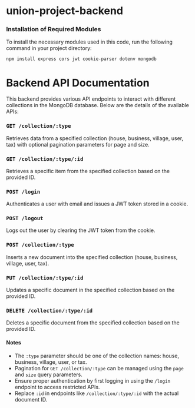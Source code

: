 ﻿# union-project-backend

### Installation of Required Modules
To install the necessary modules used in this code, run the following command in your project directory:

```bash
npm install express cors jwt cookie-parser dotenv mongodb
```

# Backend API Documentation

This backend provides various API endpoints to interact with different collections in the MongoDB database. Below are the details of the available APIs:

### `GET /collection/:type`

Retrieves data from a specified collection (house, business, village, user, tax) with optional pagination parameters for page and size.

### `GET /collection/:type/:id`

Retrieves a specific item from the specified collection based on the provided ID.

### `POST /login`

Authenticates a user with email and issues a JWT token stored in a cookie.

### `POST /logout`

Logs out the user by clearing the JWT token from the cookie.

### `POST /collection/:type`

Inserts a new document into the specified collection (house, business, village, user, tax).

### `PUT /collection/:type/:id`

Updates a specific document in the specified collection based on the provided ID.

### `DELETE /collection/:type/:id`

Deletes a specific document from the specified collection based on the provided ID.

#### Notes

- The `:type` parameter should be one of the collection names: house, business, village, user, or tax.
- Pagination for `GET /collection/:type` can be managed using the `page` and `size` query parameters.
- Ensure proper authentication by first logging in using the `/login` endpoint to access restricted APIs.
- Replace `:id` in endpoints like `/collection/:type/:id` with the actual document ID.

